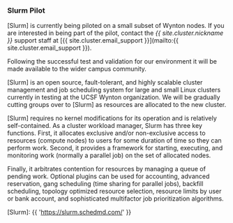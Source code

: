 ### Slurm Pilot

[Slurm] is currently being piloted on a small subset of Wynton nodes. If you are interested in being part of the pilot, contact the _{{ site.cluster.nickname }}_ support staff at [{{ site.cluster.email_support }}](mailto:{{ site.cluster.email_support }}).

Following the successful test and validation for our environment it will be made available to the wider campus community.

[Slurm] is an open source, fault-tolerant, and highly scalable cluster management and job scheduling system for large and small Linux clusters currently in testing at the UCSF Wynton organization. We will be gradually cutting groups over to [Slurm] as resources are allocated to the new cluster.

[Slurm] requires no kernel modifications for its operation and is relatively self-contained. As a cluster workload manager, Slurm has three key functions. First, it allocates exclusive and/or non-exclusive access to resources (compute nodes) to users for some duration of time so they can perform work. Second, it provides a framework for starting, executing, and monitoring work (normally a parallel job) on the set of allocated nodes. 

Finally, it arbitrates contention for resources by managing a queue of pending work. Optional plugins can be used for accounting, advanced reservation, gang scheduling (time sharing for parallel jobs), backfill scheduling, topology optimized resource selection, resource limits by user or bank account, and sophisticated multifactor job prioritization algorithms.

[Slurm]: {{ 'https://slurm.schedmd.com/' }}
